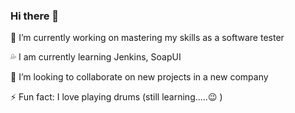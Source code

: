 ### Hi there 👋

🔭 I’m currently working on mastering my skills as a software tester

:sweat_drops: I am currently learning Jenkins, SoapUI

👯 I’m looking to collaborate on new projects in a new company

⚡ Fun fact: I love playing drums (still learning.....:wink: )

